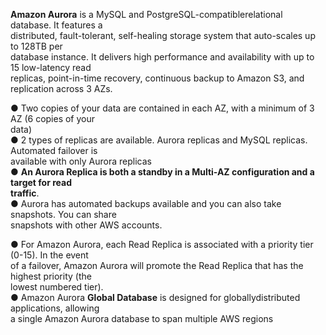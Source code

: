 **Amazon Aurora** is a MySQL and PostgreSQL-compatiblerelational database. It features a  
distributed, fault-tolerant, self-healing storage system that auto-scales up to 128TB per  
database instance. It delivers high performance and availability with up to 15 low-latency read  
replicas, point-in-time recovery, continuous backup to Amazon S3, and replication across 3 AZs.

● Two copies of your data are contained in each AZ, with a minimum of 3 AZ (6 copies of your  
data)  
● 2 types of replicas are available. Aurora replicas and MySQL replicas. Automated failover is  
available with only Aurora replicas  
● **An Aurora Replica is both a standby in a Multi-AZ configuration and a target for read  
traffic**.  
● Aurora has automated backups available and you can also take snapshots. You can share  
snapshots with other AWS accounts.

● For Amazon Aurora, each Read Replica is associated with a priority tier (0-15). In the event  
of a failover, Amazon Aurora will promote the Read Replica that has the highest priority (the  
lowest numbered tier).  
● Amazon Aurora **Global Database** is designed for globallydistributed applications, allowing  
a single Amazon Aurora database to span multiple AWS regions